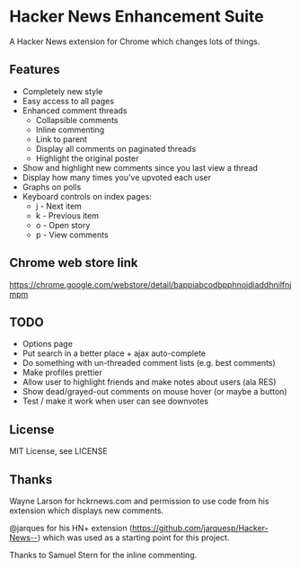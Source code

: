 Hacker News Enhancement Suite
=============================

A Hacker News extension for Chrome which changes lots of things.

Features
--------
* Completely new style
* Easy access to all pages
* Enhanced comment threads
  * Collapsible comments
  * Inline commenting
  * Link to parent
  * Display all comments on paginated threads
  * Highlight the original poster
* Show and highlight new comments since you last view a thread
* Display how many times you've upvoted each user
* Graphs on polls
* Keyboard controls on index pages:
  * j - Next item
  * k - Previous item
  * o - Open story
  * p - View comments

Chrome web store link
---------------------
https://chrome.google.com/webstore/detail/bappiabcodbpphnojdiaddhnilfnjmpm

TODO
----
* Options page
* Put search in a better place + ajax auto-complete
* Do something with un-threaded comment lists (e.g. best comments)
* Make profiles prettier
* Allow user to highlight friends and make notes about users (ala RES)
* Show dead/grayed-out comments on mouse hover (or maybe a button)
* Test / make it work when user can see downvotes

License
-------
MIT License, see LICENSE

Thanks
------
Wayne Larson for hckrnews.com and permission to use code from his extension which displays new comments.

@jarques for his HN+ extension (https://github.com/jarquesp/Hacker-News--) which was used as a starting point for this project.

Thanks to Samuel Stern for the inline commenting.
